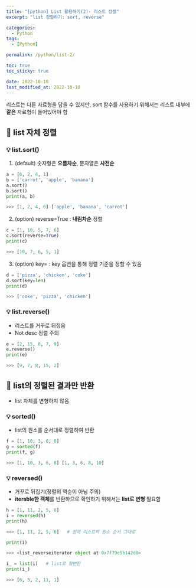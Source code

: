 ```yaml
---
title: "[python] List 활용하기(2)- 리스트 정렬"
excerpt: "list 정렬하기: sort, reverse"

categories:
  - Python
tags:
  - [Python]

permalink: /python/list-2/

toc: true
toc_sticky: true

date: 2022-10-10
last_modified_at: 2022-10-10
---
```


리스트는 다른 자료형을 담을 수 있지만, sort 함수를 사용하기 위해서는 리스트 내부에 **같은** 자료형이 들어있어야 함

## 🚀 list 자체 정렬
### 💡 list.sort()
1. (default) 숫자형은 **오름차순**, 문자열은 **사전순**

```python
a = [6, 2, 4, 1]
b = ['carrot', 'apple', 'banana']
a.sort()
b.sort()
print(a, b)

>>> [1, 2, 4, 6] ['apple', 'banana', 'carrot']
```

2. (option) reverse=True : **내림차순** 정렬

```python
c = [1, 10, 5, 7, 6]
c.sort(reverse=True)
print(c)

>>> [10, 7, 6, 5, 1]
```

3. (option) key= : key 옵션을 통해 정렬 기준을 정할 수 있음

```python
d = ['pizza', 'chicken', 'coke']
d.sort(key=len)
print(d)

>>> ['coke', 'pizza', 'chicken']
```

### 💡 list.reverse()
- 리스트를 거꾸로 뒤집음
- Not desc 정렬 주의

```python
e = [2, 15, 8, 7, 9]
e.reverse()
print(e)

>>> [9, 7, 8, 15, 2]
```

## 🚀 list의 정렬된 결과만 반환
- list 자체를 변형하지 않음

### 💡 sorted()
- list의 원소를 순서대로 정렬하여 반환

```python
f = [1, 10, 3, 6, 8]
g = sorted(f)
print(f, g)

>>> [1, 10, 3, 6, 8] [1, 3, 6, 8, 10]
```

### 💡 reversed()
- 거꾸로 뒤집기(정렬의 역순이 아님 주의)
- **iterable한 객체**를 반환하므로 확인하기 위해서는 **list로 변형** 필요함

```python
h = [1, 11, 2, 5, 6]
i = reversed(h)
print(h)

>>> [1, 11, 2, 5, 6]   # 원래 리스트의 원소 순서 그대로
```

```python
print(i)

>>> <list_reverseiterator object at 0x7f79e5b142d0>
```
```python
i_ = list(i)   # list로 형변환
print(i_)

>>> [6, 5, 2, 11, 1]
```
